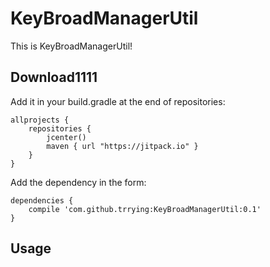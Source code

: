 # KeyBroadManagerUtil

This is KeyBroadManagerUtil!

## Download1111

Add it in your build.gradle at the end of repositories:

~~~
allprojects {
	repositories {
		jcenter()
		maven { url "https://jitpack.io" }
	}
}
~~~
Add the dependency in the form:

~~~
dependencies {
	compile 'com.github.trrying:KeyBroadManagerUtil:0.1'
}
~~~
## Usage
